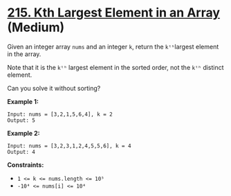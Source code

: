 # [215. Kth Largest Element in an Array][link] (Medium)

[link]: https://leetcode.com/problems/kth-largest-element-in-an-array/

Given an integer array `nums` and an integer `k`, return the `kᵗʰ`largest element in the array.

Note that it is the `kᵗʰ` largest element in the sorted order, not the `kᵗʰ` distinct element.

Can you solve it without sorting?

**Example 1:**

```
Input: nums = [3,2,1,5,6,4], k = 2
Output: 5

```

**Example 2:**

```
Input: nums = [3,2,3,1,2,4,5,5,6], k = 4
Output: 4

```

**Constraints:**

- `1 <= k <= nums.length <= 10⁵`
- `-10⁴ <= nums[i] <= 10⁴`
